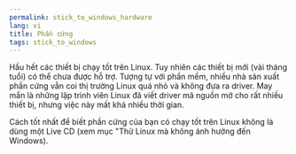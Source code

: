 ```yaml
---
permalink: stick_to_windows_hardware
lang: vi
title: Phần cứng
tags: stick_to_windows
---
```


Hầu hết các thiết bị chạy tốt trên Linux. Tuy nhiên các thiết bị mới (vài tháng tuổi) 
có thể chưa được hỗ trợ. Tượng tự với phần mềm, nhiều nhà sản xuất phần cứng vẫn coi 
thị trường Linux quá nhỏ và không đưa ra driver. May mắn là những lập trình viên Linux 
đã viết driver mã nguồn mở cho rất nhiều thiết bị, nhưng việc này mất khá nhiều thời gian.

Cách tốt nhất để biết phần cứng của bạn có chạy tốt trên Linux không là dùng 
một Live CD (xem mục "Thử Linux mà không ảnh hưởng đến Windows).

